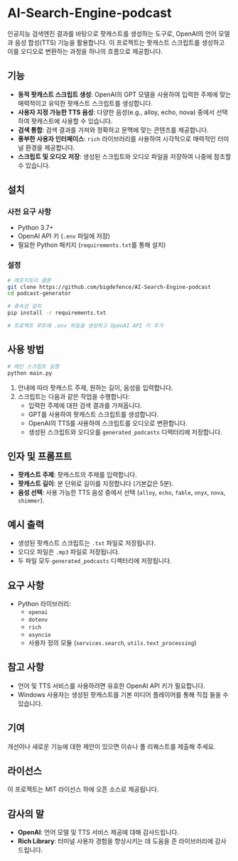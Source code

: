 # AI-Search-Engine-podcast

인공지능 검색엔진 결과를 바탕으로 팟캐스트를 생성하는 도구로, OpenAI의 언어 모델과 음성 합성(TTS) 기능을 활용합니다. 이 프로젝트는 팟캐스트 스크립트를 생성하고 이를 오디오로 변환하는 과정을 하나의 흐름으로 제공합니다.

## 기능

- **동적 팟캐스트 스크립트 생성**: OpenAI의 GPT 모델을 사용하여 입력한 주제에 맞는 매력적이고 유익한 팟캐스트 스크립트를 생성합니다.
- **사용자 지정 가능한 TTS 음성**: 다양한 음성(e.g., alloy, echo, nova) 중에서 선택하여 팟캐스트에 사용할 수 있습니다.
- **검색 통합**: 검색 결과를 가져와 정확하고 문맥에 맞는 콘텐츠를 제공합니다.
- **풍부한 사용자 인터페이스**: `rich` 라이브러리를 사용하여 시각적으로 매력적인 터미널 환경을 제공합니다.
- **스크립트 및 오디오 저장**: 생성된 스크립트와 오디오 파일을 저장하여 나중에 참조할 수 있습니다.

## 설치

### 사전 요구 사항

- Python 3.7+
- OpenAI API 키 (`.env` 파일에 저장)
- 필요한 Python 패키지 (`requirements.txt`를 통해 설치)

### 설정

```bash
# 레포지토리 클론
git clone https://github.com/bigdefence/AI-Search-Engine-podcast
cd podcast-generator

# 종속성 설치
pip install -r requirements.txt

# 프로젝트 루트에 .env 파일을 생성하고 OpenAI API 키 추가
```

## 사용 방법

```bash
# 메인 스크립트 실행
python main.py
```

1. 안내에 따라 팟캐스트 주제, 원하는 길이, 음성을 입력합니다.
2. 스크립트는 다음과 같은 작업을 수행합니다:
   - 입력한 주제에 대한 검색 결과를 가져옵니다.
   - GPT를 사용하여 팟캐스트 스크립트를 생성합니다.
   - OpenAI의 TTS를 사용하여 스크립트를 오디오로 변환합니다.
   - 생성된 스크립트와 오디오를 `generated_podcasts` 디렉터리에 저장합니다.

## 인자 및 프롬프트

- **팟캐스트 주제**: 팟캐스트의 주제를 입력합니다.
- **팟캐스트 길이**: 분 단위로 길이를 지정합니다 (기본값은 5분).
- **음성 선택**: 사용 가능한 TTS 음성 중에서 선택 (`alloy`, `echo`, `fable`, `onyx`, `nova`, `shimmer`).

## 예시 출력

- 생성된 팟캐스트 스크립트는 `.txt` 파일로 저장됩니다.
- 오디오 파일은 `.mp3` 파일로 저장됩니다.
- 두 파일 모두 `generated_podcasts` 디렉터리에 저장됩니다.

## 요구 사항

- Python 라이브러리:
  - `openai`
  - `dotenv`
  - `rich`
  - `asyncio`
  - 사용자 정의 모듈 (`services.search`, `utils.text_processing`)

## 참고 사항

- 언어 및 TTS 서비스를 사용하려면 유효한 OpenAI API 키가 필요합니다.
- Windows 사용자는 생성된 팟캐스트를 기본 미디어 플레이어를 통해 직접 들을 수 있습니다.

## 기여

개선이나 새로운 기능에 대한 제안이 있으면 이슈나 풀 리퀘스트를 제출해 주세요.

## 라이선스

이 프로젝트는 MIT 라이선스 하에 오픈 소스로 제공됩니다.

## 감사의 말

- **OpenAI**: 언어 모델 및 TTS 서비스 제공에 대해 감사드립니다.
- **Rich Library**: 터미널 사용자 경험을 향상시키는 데 도움을 준 라이브러리에 감사드립니다.

